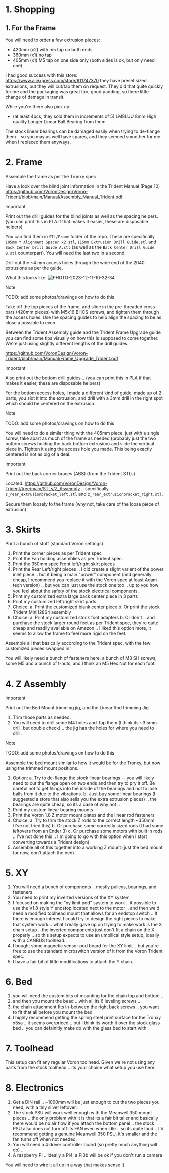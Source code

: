 # 1. Shopping

## 1. For the Frame

You will need to order a few extrusion pieces:
* 420mm (x2) with m5 tap on both ends
* 360mm (x1) no tap
* 405mm (x1) M5 tap on one side only (both sides is ok, but only need one)

I had good success with this store: https://www.aliexpress.com/store/911747370 they have preset sized extrusions, but they will cut/tap them on request. They did that quite quickly for me and the packaging was great too, good padding, so there little change of damage in transit.

While you're there also pick up:
* (at least 4pcs, they sold them in increments of 5) LM8LUU 8mm High quality Longer Linear Ball Bearing from them

The stock linear bearings can be damaged easily when trying to de-flange them .. so you may as well have spares, and they seemed smoother for me when I replaced them anyways.

# 2. Frame

Assemble the frame as per the Tronxy spec

Have a look over the blind joint information in the Trident Manual (Page 10)
https://github.com/VoronDesign/Voron-Trident/blob/main/Manual/Assembly_Manual_Trident.pdf

> [!IMPORTANT]
> Print out the drill guides for the blind joints as well as the spacing helpers. (you can print this in PLA if that makes it easier, these are disposable helpers)
> 
> You can find them in `STL/Frame` folder of the repo. These are specifically `105mm Y Alignment Spacer x2.stl`, `115mm Extrusion Drill Guide.stl` and `Back Center Drill Guide A.stl` (as well as the `Back Center Drill Guide B.stl` counterpart). You will need the last two in a second.

Drill out the ~4 mm access holes through the wide end of the 2040 extrusions as per the guide.

What this looks like:
![PHOTO-2023-12-11-10-32-34](assets/13251/9716e8e5-70cd-44ae-a9ce-28f93758f804)

> [!NOTE]
> TODO: add some photos/drawings on how to do this

Take off the top pieces of the frame, and slide in the pre-threaded cross-bars (420mm pieces) with M5x16 BHCS screws, and tighten them through the access holes. Use the spacing guides to help align the spacing to be as close a possible to even.

Between the Trident Assembly guide and the Trident Frame Upgrade guide you can find some tips visually on how this is supposed to come together. We're just using slightly different lengths of the drill guides.

https://github.com/VoronDesign/Voron-Trident/blob/main/Manual/Frame_Upgrade_Trident.pdf

> [!IMPORTANT]
> Also print out the bottom drill guides ..  (you can print this in PLA if that makes it easier, these are disposable helpers)

For the bottom access holes, I made a different kind of guide, made up of 2 parts, you slot it into the extrusion, and drill with a 3mm drill in the right spot which should be centered on the extrusion.

> [!NOTE]
> TODO: add some photos/drawings on how to do this

You will need to do a similar thing with the 405mm piece, just with a single screw, take apart as much of the frame as needed (probably just the two bottom screws holding the back bottom extrusion) and slide the vertical piece in. Tighten it using the access hole you made. This being exactly centered is not as big of a deal.

> [!IMPORTANT]
> Print out the back corner braces (ABS) (from the Trident STLs)
> 
> Located: https://github.com/VoronDesign/Voron-Trident/tree/main/STLs/Z_Assembly .. specifically `z_rear_extrusionbracket_left.stl` and `z_rear_extrusionbracket_right.stl`.

Secure them loosely to the frame (why not, take care of the loose piece of extrusion)

# 3. Skirts

Print a bunch of stuff (standard Voron settings)
1. Print the corner pieces as per Trident spec
2. Print the Fan holding assemblies as per Trident spec.
3. Print the 350mm spec Front left/right skirt pieces
4. Print the Rear Left/right pieces .. I did create a slight variant of the power inlet piece .. but it being a main "power" component (and generally cheap, I recommend you replace it with the Voron spec at least Adam tech version) .. but you can just use the stock one too .. up to you how you feel about the safety of the stock electrical components.
5. Print my customized extra large back center piece in 3 parts
6. Print my customized left/right skirt parts
7. Choice:
  a. Print the customized blank center piece
  b. Or print the stock Trident Mini12864 assembly
8. Choice:
  a. Print my customized stock foot adapters
  b. Or don't .. and purchase the stock larger round feet as per Trident spec, they're quite cheap and readily available on Amazon .. I liked this option more, it seems to allow the frame to feel more rigid on the feet.

Assemble all that basically according to the Trident spec, with the few customized pieces swapped in.'

You will likely need a bunch of fasteners here, a bunch of M3 SH screws, some M5 and a bunch of t-nuts, and I think an M5 Hex Nut for each foot.

# 4. Z Assembly

> [!IMPORTANT]
> Print out the Bed Mount trimming jig, and the Linear Rod trimming Jig.

1. Trim those parts as needed.
2. You will need to drill some M4 holes and Tap them (I think its ~3.5mm drill, but double check) .. the jig has the holes for where you need to drill.

> [!NOTE]
> TODO: add some photos/drawings on how to do this

Assemble the bed mount similar to how it would be for the Tronxy, but now using the trimmed mount positions.

1. Option:
  a. Try to de-flange the stock linear bearings -- you will likely need to cut the flange open on two ends and then try to pry it off. Be careful not to get filings into the inside of the bearings and not to lose balls from it due to the vibrations.
  b. Just buy some linear bearings (I suggested a store that also sells you the extra extrusion pieces) .. the bearings are quite cheap, so its a case of why not .. 
2. Print my custom linear bearing mounts
3. Print the Voron 1.8 Z motor mount plates and the linear rod fasteners
4. Choice:
  a. Try to trim the stock Z rods to the correct length ~350mm (I've not tried this)
  b. Or purchase some correctly sized rods (I had some leftovers from an Ender 3)
  c. Or purchase some motors with built in rods .. I've not done this .. I'm going to go with this option when I start converting towards a Trident design)
5. Assemble all of this together into a working Z mount (just the bed mount for now, don't attach the bed)

# 5. XY

1. You will need a bunch of components .. mostly pulleys, bearings, and fasteners.
2. You need to print my inverted versions of the XY system
3. I focused on making the "xy limit pod" system to work .. it possible to use the V1.8 style Y endstop located next to the motor .. and then we'd need a modified toolhead mount that allows for an endstop switch .. If there is enough interest I could try to design the right pieces to make that system work .. what I really gave up on trying to make work is the X chain setup .. the inverted components just don't fit a chain on the X properly .. so this setup expects to use an umbilical style setup, ideally with a CANBUS toolhead.
4. I bought some magnetic sensor pod board for the XY limit .. but you're free to use the standard microswitch version of it from the Voron Trident spec.
5. I have a fair bit of little modifications to attach the Y chain.

# 6. Bed

1. you will need the custom bits of mounting for the chain top and bottom .. 
2. and then you mount the bead .. with all its 6 leveling screws .. 
3. the chain attachment fits in-between the right back screws .. you want to fit that all before you mount the bed
4. I highly recommend getting the spring steel print surface for the Tronxy x5sa .. it seems overpriced .. but I think its worth it over the stock glass bed .. you can defainitly make do with the glass bed to start with

# 7. Toolhead

This setup can fit any regular Voron toolhead. Given we're not using any parts from the stock toolhead .. its your choice what setup you use here.

# 8. Electronics

1. Get a DIN rail .. ~1000mm will be just enough to cut the two pieces you need, with a tiny sliver leftover.
2. The stock PSU will work well enough with the Meanwell 350 mount pieces .. the only problem with it is that its a fair bit taller and basically there would be no air flow if you attach the bottom panel .. the stock PSU also does not turn off its FAN even when idle .. so its quite loud .. I'd recommend getting a genuine Meanwell 350 PSU, it's smaller and the fan turns off when not needed.
3. You will need a 4 driver controller board (so pretty much anything will do) .. 
4. A raspberry PI .. ideally a Pi4, a Pi3b will be ok if you don't run a camera

You will need to wire it all up in a way that makes sense :) 